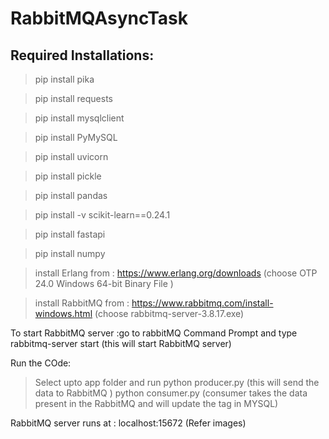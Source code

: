 # RabbitMQAsyncTask
## Required Installations:

> pip install pika

> pip install requests

> pip install mysqlclient

> pip install PyMySQL

> pip install uvicorn

> pip install pickle

> pip install pandas

> pip install -v scikit-learn==0.24.1

> pip install fastapi

> pip install numpy

> install Erlang from : https://www.erlang.org/downloads (choose OTP 24.0 Windows 64-bit Binary File )

> install RabbitMQ from : https://www.rabbitmq.com/install-windows.html (choose rabbitmq-server-3.8.17.exe)

To start RabbitMQ server :go to rabbitMQ Command Prompt and type rabbitmq-server start (this will start RabbitMQ server)

Run the COde:
> Select upto app folder and run python producer.py (this will send the data to RabbitMQ )
                                 python consumer.py (consumer takes the data present in the RabbitMQ and will update the tag in MYSQL)
                                 
RabbitMQ server runs at : localhost:15672 (Refer images)



 
